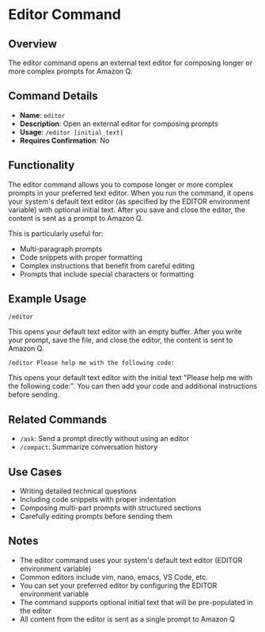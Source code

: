 # Editor Command

## Overview
The editor command opens an external text editor for composing longer or more complex prompts for Amazon Q.

## Command Details
- **Name**: `editor`
- **Description**: Open an external editor for composing prompts
- **Usage**: `/editor [initial_text]`
- **Requires Confirmation**: No

## Functionality
The editor command allows you to compose longer or more complex prompts in your preferred text editor. When you run the command, it opens your system's default text editor (as specified by the EDITOR environment variable) with optional initial text. After you save and close the editor, the content is sent as a prompt to Amazon Q.

This is particularly useful for:
- Multi-paragraph prompts
- Code snippets with proper formatting
- Complex instructions that benefit from careful editing
- Prompts that include special characters or formatting

## Example Usage
```
/editor
```

This opens your default text editor with an empty buffer. After you write your prompt, save the file, and close the editor, the content is sent to Amazon Q.

```
/editor Please help me with the following code:
```

This opens your default text editor with the initial text "Please help me with the following code:". You can then add your code and additional instructions before sending.

## Related Commands
- `/ask`: Send a prompt directly without using an editor
- `/compact`: Summarize conversation history

## Use Cases
- Writing detailed technical questions
- Including code snippets with proper indentation
- Composing multi-part prompts with structured sections
- Carefully editing prompts before sending them

## Notes
- The editor command uses your system's default text editor (EDITOR environment variable)
- Common editors include vim, nano, emacs, VS Code, etc.
- You can set your preferred editor by configuring the EDITOR environment variable
- The command supports optional initial text that will be pre-populated in the editor
- All content from the editor is sent as a single prompt to Amazon Q
